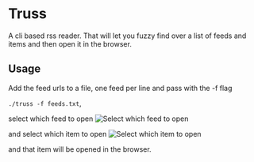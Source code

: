 # Truss

A cli based rss reader. That will let you fuzzy find over a list of feeds and items and then open it in the browser.

## Usage

Add the feed urls to a file, one feed per line and pass with the -f flag

`./truss -f feeds.txt`,

select which feed to open
![Select which feed to open](https://github.com/MKindberg/truss/assets/6180175/1c0b3d53-6b02-4164-8e5f-f4fa5804a464)

and select which item to open
![Select which item to open](https://github.com/MKindberg/truss/assets/6180175/cdb3bc47-372f-460b-b684-b965e95abca3)

and that item will be opened in the browser.
